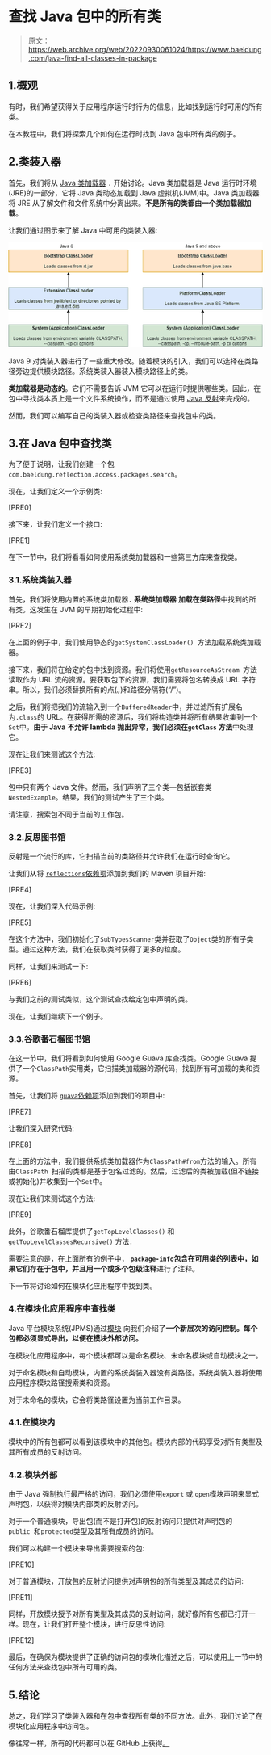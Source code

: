 # 查找 Java 包中的所有类

> 原文：<https://web.archive.org/web/20220930061024/https://www.baeldung.com/java-find-all-classes-in-package>

## 1.概观

有时，我们希望获得关于应用程序运行时行为的信息，比如找到运行时可用的所有类。

在本教程中，我们将探索几个如何在运行时找到 Java 包中所有类的例子。

## 2.类装入器

首先，我们将从 [Java 类加载器](/web/20220630220059/https://www.baeldung.com/java-classloaders) `.` 开始讨论。Java 类加载器是 Java 运行时环境(JRE)的一部分，它将 Java 类动态加载到 Java 虚拟机(JVM)中。Java 类加载器将 JRE 从了解文件和文件系统中分离出来。**不是所有的类都由一个类加载器加载**。

让我们通过图示来了解 Java 中可用的类装入器:

[![](img/310248fa0a80babccd7040e171f6bfd6.png)](/web/20220630220059/https://www.baeldung.com/wp-content/uploads/2021/05/ClassLoaders.png)

Java 9 对类装入器进行了一些重大修改。随着模块的引入，我们可以选择在类路径旁边提供模块路径。系统类装入器装入模块路径上的类。

**类加载器是动态的**。它们不需要告诉 JVM 它可以在运行时提供哪些类。因此，在包中寻找类本质上是一个文件系统操作，而不是通过使用 [Java 反射](/web/20220630220059/https://www.baeldung.com/java-reflection)来完成的。

然而，我们可以编写自己的类装入器或检查类路径来查找包中的类。

## 3.在 Java 包中查找类

为了便于说明，让我们创建一个包`com.baeldung.reflection.access.packages.search`。

现在，让我们定义一个示例类:

[PRE0]

接下来，让我们定义一个接口:

[PRE1]

在下一节中，我们将看看如何使用系统类加载器和一些第三方库来查找类。

### 3.1.系统类装入器

首先，我们将使用内置的系统类加载器`.` **系统类加载器** **加载在类路径**中找到的所有类。这发生在 JVM 的早期初始化过程中:

[PRE2]

在上面的例子中，我们使用静态的`getSystemClassLoader() `方法加载系统类加载器。

接下来，我们将在给定的包中找到资源。我们将使用`getResourceAsStream `方法读取作为 URL 流的资源。要获取包下的资源，我们需要将包名转换成 URL 字符串。所以，我们必须替换所有的点(。)和路径分隔符(“/”)。

之后，我们将把我们的流输入到一个`BufferedReader`中，并过滤所有扩展名为`.class`的 URL。在获得所需的资源后，我们将构造类并将所有结果收集到一个`Set`中。**由于 Java 不允许 lambda 抛出异常，我们必须在`getClass` 方法**中处理它。

现在让我们来测试这个方法:

[PRE3]

包中只有两个 Java 文件。然而，我们声明了三个类—包括嵌套类`NestedExample`。结果，我们的测试产生了三个类。

请注意，搜索包不同于当前的工作包。

### 3.2.反思图书馆

反射是一个流行的库，它扫描当前的类路径并允许我们在运行时查询它。

让我们从将 [`reflections`依赖项](https://web.archive.org/web/20220630220059/https://search.maven.org/artifact/org.reflections/reflections/0.9.12/jar)添加到我们的 Maven 项目开始:

[PRE4]

现在，让我们深入代码示例:

[PRE5]

在这个方法中，我们初始化了`SubTypesScanner`类并获取了`Object`类的所有子类型。通过这种方法，我们在获取类时获得了更多的粒度。

同样，让我们来测试一下:

[PRE6]

与我们之前的测试类似，这个测试查找给定包中声明的类。

现在，让我们继续下一个例子。

### 3.3.谷歌番石榴图书馆

在这一节中，我们将看到如何使用 Google Guava 库查找类。Google Guava 提供了一个`ClassPath`实用类，它扫描类加载器的源代码，找到所有可加载的类和资源。

首先，让我们将 [`guava`依赖项](https://web.archive.org/web/20220630220059/https://search.maven.org/artifact/com.google.guava/guava/30.1.1-jre/jar)添加到我们的项目中:

[PRE7]

让我们深入研究代码:

[PRE8]

在上面的方法中，我们提供系统类加载器作为`ClassPath#from`方法的输入。所有由`ClassPath `扫描的类都是基于包名过滤的。然后，过滤后的类被加载(但不链接或初始化)并收集到一个`Set`中。

现在让我们来测试这个方法:

[PRE9]

此外，谷歌番石榴库提供了`getTopLevelClasses()` 和`getTopLevelClassesRecursive()` 方法`.`

需要注意的是，在上面所有的例子中， **`package-info`包含在可用类的列表中，如果它们存在于包中，并且用一个或多个包级注释**进行了注释。

下一节将讨论如何在模块化应用程序中找到类。

### 4.在模块化应用程序中查找类

Java 平台模块系统(JPMS)通过[模块](/web/20220630220059/https://www.baeldung.com/java-9-modularity) 向我们介绍了**一个新层次的访问控制。每个包都必须显式导出，以便在模块外部访问。**

在模块化应用程序中，每个模块都可以是命名模块、未命名模块或自动模块之一。

对于命名模块和自动模块，内置的系统类装入器没有类路径。系统类装入器将使用应用程序模块路径搜索类和资源。

对于未命名的模块，它会将类路径设置为当前工作目录。

### 4.1.在模块内

模块中的所有包都可以看到该模块中的其他包。模块内部的代码享受对所有类型及其所有成员的反射访问。

### 4.2.模块外部

由于 Java 强制执行最严格的访问，我们必须使用`export` 或 `open`模块声明来显式声明包，以获得对模块内部类的反射访问。

对于一个普通模块，导出包(而不是打开包)的反射访问只提供对声明包的`public `和`protected`类型及其所有成员的访问。

我们可以构建一个模块来导出需要搜索的包:

[PRE10]

对于普通模块，开放包的反射访问提供对声明包的所有类型及其成员的访问:

[PRE11]

同样，开放模块授予对所有类型及其成员的反射访问，就好像所有包都已打开一样。现在，让我们打开整个模块，进行反思性访问:

[PRE12]

最后，在确保为模块提供了正确的访问包的模块化描述之后，可以使用上一节中的任何方法来查找包中所有可用的类。

## 5.结论

总之，我们学习了类装入器和在包中查找所有类的不同方法。此外，我们讨论了在模块化应用程序中访问包。

像往常一样，所有的代码都可以在 GitHub 上获得[。](https://web.archive.org/web/20220630220059/https://github.com/eugenp/tutorials/tree/master/core-java-modules/core-java-reflection-2)